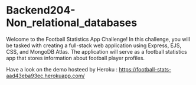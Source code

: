 # Backend204-Non_relational_databases

Welcome to the Football Statistics App Challenge! In this challenge, you will be tasked with creating a full-stack web application using Express, EJS, CSS, and MongoDB Atlas. The application will serve as a football statistics app that stores information about football player profiles.

Have a look on the demo hosteed by Heroku : https://football-stats-aad43eba93ec.herokuapp.com/
